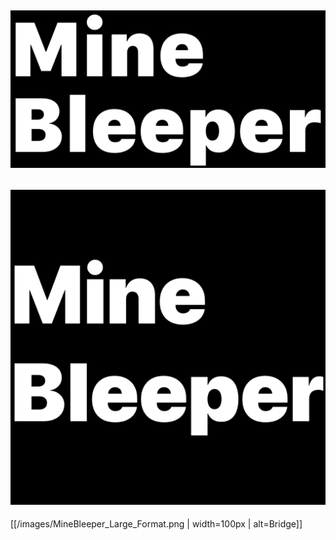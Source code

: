 ![MineBleeper Large Formate Image][header]
---
![MineBleeper AppStore Icon][icon]
---
[[/images/MineBleeper_Large_Format.png | width=100px | alt=Bridge]]

[header]: /images/MineBleeper_Large_Format.png "MineBleeper is bleepin' all over ya bruh..."
[icon]: /MineBleeper/Assets.xcassets/AppIcon.appiconset/Icon.png "MineBleeper is coming to the AppStore brochacho..."
